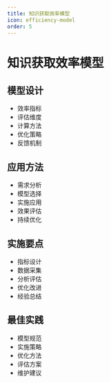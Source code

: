 ```yaml
---
title: 知识获取效率模型
icon: efficiency-model
order: 5
---
```


# 知识获取效率模型

## 模型设计
- 效率指标
- 评估维度
- 计算方法
- 优化策略
- 反馈机制

## 应用方法
- 需求分析
- 模型选择
- 实施应用
- 效果评估
- 持续优化

## 实施要点
- 指标设计
- 数据采集
- 分析评估
- 优化改进
- 经验总结

## 最佳实践
- 模型规范
- 实施策略
- 优化方法
- 评估方案
- 维护建议
